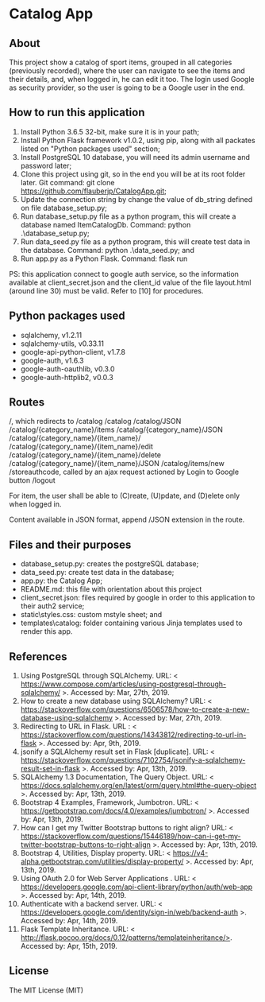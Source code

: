 
# Catalog App

## About
This project show a catalog of sport items, grouped in all categories 
(previously recorded), where the user can navigate to see the items and their 
details, and, when logged in, he can edit it too. The login used Google as security provider, so the user is going to be a Google user in the end.

## How to run this application
1. Install Python 3.6.5 32-bit, make sure it is in your path;
2. Install Python Flask framework v1.0.2, using pip, along with all packates listed on
"Python packages used" section; 
3. Install PostgreSQL 10 database, you will need its admin username and password later;
4. Clone this project using git, so in the end you will be at its root folder later. 
Git command: git clone https://github.com/flauberjp/CatalogApp.git;
5. Update the connection string by change the value of db_string defined on file
database_setup.py;
5. Run database_setup.py file as a python program, this will create a database
named ItemCatalogDb. Command: python .\database_setup.py;
6. Run data_seed.py file as a python program, this will create test data in the 
database. Command: python .\data_seed.py; and
7. Run app.py as a Python Flask. Command: flask run

PS: this application connect to google auth service, so the information 
available at client_secret.json and the client_id value of the file layout.html (around line 30)
must be valid. Refer to [10] for procedures.


## Python packages used
* sqlalchemy, v1.2.11
* sqlalchemy-utils, v0.33.11
* google-api-python-client, v1.7.8
* google-auth, v1.6.3
* google-auth-oauthlib, v0.3.0
* google-auth-httplib2, v0.0.3

## Routes
/, which redirects to /catalog
/catalog
/catalog/JSON
/catalog/{category_name}/items
/catalog/{category_name}/JSON
/catalog/{category_name}/{item_name}/
/catalog/{category_name}/{item_name}/edit
/catalog/{category_name}/{item_name}/delete
/catalog/{category_name}/{item_name}/JSON
/catalog/items/new
/storeauthcode, called by an ajax request actioned by Login to Google button
/logout


For item, the user shall be able to (C)reate, (U)pdate, and (D)elete only when 
logged in.

Content available in JSON format, append /JSON extension in the route.

## Files and their purposes
* database_setup.py: creates the postgreSQL database; 
* data_seed.py: create test data in the database;
* app.py: the Catalog App;
* README.md: this file with orientation about this project
* client_secret.json: files required by google in order to this application to 
their auth2 service;
* static\styles.css: custom mstyle sheet; and 
* templates\catalog: folder containing various Jinja templates used to render 
this app. 

## References
1. Using PostgreSQL through SQLAlchemy. URL: < https://www.compose.com/articles/using-postgresql-through-sqlalchemy/ >. Accessed by: Mar, 27th, 2019.
2. How to create a new database using SQLAlchemy? URL: < https://stackoverflow.com/questions/6506578/how-to-create-a-new-database-using-sqlalchemy >. Accessed by: Mar, 27th, 2019.
3. Redirecting to URL in Flask. URL : < https://stackoverflow.com/questions/14343812/redirecting-to-url-in-flask >. Accessed by: Apr, 9th, 2019.
4. jsonify a SQLAlchemy result set in Flask [duplicate]. URL: < https://stackoverflow.com/questions/7102754/jsonify-a-sqlalchemy-result-set-in-flask >. Accessed by: Apr, 13th, 2019.
5. SQLAlchemy 1.3 Documentation, The Query Object. URL: < https://docs.sqlalchemy.org/en/latest/orm/query.html#the-query-object >. Accessed by: Apr, 13th, 2019.
6. Bootstrap 4 Examples, Framework, Jumbotron. URL: < https://getbootstrap.com/docs/4.0/examples/jumbotron/ >. Accessed by: Apr, 13th, 2019.
7. How can I get my Twitter Bootstrap buttons to right align? URL: < https://stackoverflow.com/questions/15446189/how-can-i-get-my-twitter-bootstrap-buttons-to-right-align >. Accessed by: Apr, 13th, 2019.
8. Bootstrap 4, Utilities, Display property. URL: < https://v4-alpha.getbootstrap.com/utilities/display-property/ >. Accessed by: Apr, 13th, 2019.
9. Using OAuth 2.0 for Web Server Applications . URL: < https://developers.google.com/api-client-library/python/auth/web-app >. Accessed by: Apr, 14th, 2019.
10. Authenticate with a backend server. URL: < https://developers.google.com/identity/sign-in/web/backend-auth >. Accessed by: Apr, 14th, 2019.
11. Flask Template Inheritance. URL: < http://flask.pocoo.org/docs/0.12/patterns/templateinheritance/>. Accessed by: Apr, 15th, 2019.

## License
 
The MIT License (MIT)
